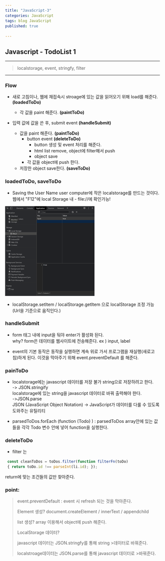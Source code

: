 ```yaml
---
title: "JavaScript-3"
categories: JavaScript
tags: blog JavaScript
published: true

---
```


## Javascript - TodoList 1

---

> localstorage, event, stringfy, filter

---

### Flow

- 새로 고침이나, 웹에 재접속시 stroage에 있는 값을 읽어오기 위해 load를 해준다. **(loadedToDo)**
  - 각 값을 paint 해준다. **(paintToDo)**

- 입력 값에 값을 쓴 후, submit event **(handleSubmit)**
  - 값을 paint 해준다. **(paintToDo)**
      - button event **(deleteToDo)**
        - button 생성 및 event 처리를 해준다.
        - html list remove, object에 filter해서 push
        - object save
      -  각 값을 object에 push 한다.
  - 저장한 object save한다. **(saveToDo)**



### loadedToDo, saveToDo

- Saving the User Name user computer에 작은 localstorage를 만드는 것이다. <br> 웹에서 "F12"에 local Storage 내 - file://에 확인가능!

![s1](/assets/images/js-Images/img1.png) <br>

- localStorage.setItem / localStorage.getItem 으로 localStorage 조정 가능 <br>
(Url을 기준으로 움직인다.)

### handleSubmit

- form 태그 내에 input을 둬야 enter가 활성화 된다. <br> why? form은 데이터를 웹사이트에 전송해준다.
ex ) input, label

- event의 기본 동작은 동작을 실행하면 계속 위로 가서 프로그램을 재실행(새로고침)하게 된다.
이것을 막아주기 위해 event.preventDefault 를 해준다.

### painToDo

- localstorage에는 javascript 데이터를 저장 불가
string으로 저장하려고 한다. <br> 
-> JSON.stringify <br> 
localstorage에 있는 string을 javascript 데이터로 바꿔 출력해야 한다. <br> 
->JSON.parse <br> 
JSON (JavaScript Object Notation) -> JavaScript가 데이터를 다룰 수 있도록 도와주는 유틸리티 <br> 

- parsedToDos.forEach (function (Todo) ) : parsedToDos  array안에 있는 값들을 각각 Todo 변수 안에 넣어 function을 실행한다.


### deleteToDo

- filter 는 <br>
```javascript
 const cleanToDos = toDos.filter(function filterFn(toDo)
 { return toDo.id !== parseInt(li.id); });
```
  return에 맞는 조건들의 값만 찾아준다.

### point: 

>event.preventDefault : event 시 refresh 되는 것을 막아준다.<br>
>
>Element 생성? document.createElement / innerText / appendchild<br>
>
>list 생성? array 이용해서 object에 push 해준다.<br>
>
>LocalStorage 데이터? <br>
>
>javascript 데이터는 JSON.stringfy를 통해 string >데이터로 바꿔준다. <br>
>
>localstroage데이터는 JSON.parse를 통해 javascript 데이터로 >바꿔준다.<br>